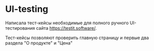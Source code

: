 # UI-testing

Написала тест-кейсы необходимые для полного ручного UI-тестирования сайта https://testit.software/. 

Тест-кейсы позволяют проверить главную страницу и первые два раздела "О продукте" и "Цена"

